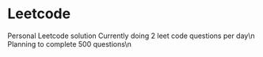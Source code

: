 # Leetcode
Personal Leetcode solution
Currently doing 2 leet code questions per day\n
Planning to complete 500 questions\n
